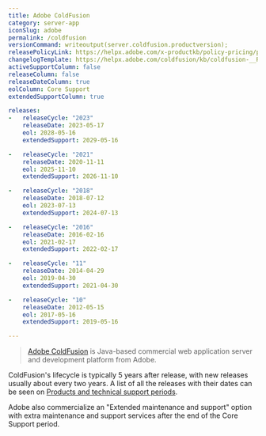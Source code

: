 ```yaml
---
title: Adobe ColdFusion
category: server-app
iconSlug: adobe
permalink: /coldfusion
versionCommand: writeoutput(server.coldfusion.productversion);
releasePolicyLink: https://helpx.adobe.com/x-productkb/policy-pricing/policy_enterprise_lifecycle.html
changelogTemplate: https://helpx.adobe.com/coldfusion/kb/coldfusion-__RELEASE_CYCLE__-updates.html
activeSupportColumn: false
releaseColumn: false
releaseDateColumn: true
eolColumn: Core Support
extendedSupportColumn: true

releases:
-   releaseCycle: "2023"
    releaseDate: 2023-05-17
    eol: 2028-05-16
    extendedSupport: 2029-05-16

-   releaseCycle: "2021"
    releaseDate: 2020-11-11
    eol: 2025-11-10
    extendedSupport: 2026-11-10

-   releaseCycle: "2018"
    releaseDate: 2018-07-12
    eol: 2023-07-13
    extendedSupport: 2024-07-13

-   releaseCycle: "2016"
    releaseDate: 2016-02-16
    eol: 2021-02-17
    extendedSupport: 2022-02-17

-   releaseCycle: "11"
    releaseDate: 2014-04-29
    eol: 2019-04-30
    extendedSupport: 2021-04-30

-   releaseCycle: "10"
    releaseDate: 2012-05-15
    eol: 2017-05-16
    extendedSupport: 2019-05-16

---
```


> [Adobe ColdFusion](https://www.adobe.com/products/coldfusion-family.html) is Java-based commercial
> web application server and development platform from Adobe.

ColdFusion's lifecycle is typically 5 years after release, with new releases usually about every two
years. A list of all the releases with their dates can be seen on
[Products and technical support periods](https://helpx.adobe.com/support/programs/eol-matrix.html).

Adobe also commercialize an "Extended maintenance and support" option with extra maintenance and
support services after the end of the Core Support period.
